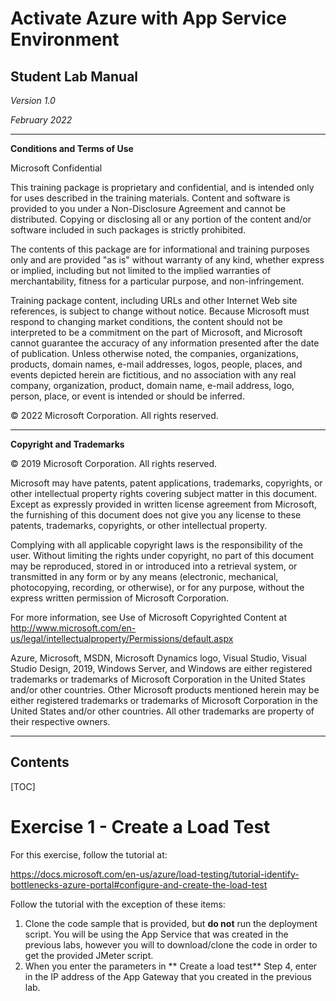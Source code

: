 # Activate Azure with App Service Environment

## Student Lab Manual

*Version 1.0*

*February 2022*



------

**Conditions and Terms of Use**

Microsoft Confidential 

 

This training package is proprietary and confidential, and is intended only for uses described in the training materials. Content and software is provided to you under a Non-Disclosure Agreement and cannot be distributed. Copying or disclosing all or any portion of the content and/or software included in such packages is strictly prohibited.

The contents of this package are for informational and training purposes only and are provided "as is" without warranty of any kind, whether express or implied, including but not limited to the implied warranties of merchantability, fitness for a particular purpose, and non-infringement.

Training package content, including URLs and other Internet Web site references, is subject to change without notice. Because Microsoft must respond to changing market conditions, the content should not be interpreted to be a commitment on the part of Microsoft, and Microsoft cannot guarantee the accuracy of any information presented after the date of publication. Unless otherwise noted, the companies, organizations, products, domain names, e-mail addresses, logos, people, places, and events depicted herein are fictitious, and no association with any real company, organization, product, domain name, e-mail address, logo, person, place, or event is intended or should be inferred. 

 

© 2022 Microsoft Corporation. All rights reserved.



------





















**Copyright and Trademarks**

© 2019 Microsoft Corporation. All rights reserved.

 

Microsoft may have patents, patent applications, trademarks, copyrights, or other intellectual property rights covering subject matter in this document. Except as expressly provided in written license agreement from Microsoft, the furnishing of this document does not give you any license to these patents, trademarks, copyrights, or other intellectual property.

Complying with all applicable copyright laws is the responsibility of the user. Without limiting the rights under copyright, no part of this document may be reproduced, stored in or introduced into a retrieval system, or transmitted in any form or by any means (electronic, mechanical, photocopying, recording, or otherwise), or for any purpose, without the express written permission of Microsoft Corporation. 

For more information, see Use of Microsoft Copyrighted Content at
 http://www.microsoft.com/en-us/legal/intellectualproperty/Permissions/default.aspx

 

Azure, Microsoft, MSDN, Microsoft Dynamics logo, Visual Studio, Visual Studio Design, 2019, Windows Server, and Windows are either registered trademarks or trademarks of Microsoft Corporation in the United States and/or other countries. Other Microsoft products mentioned herein may be either registered trademarks or trademarks of Microsoft Corporation in the United States and/or other countries. All other trademarks are property of their respective owners.



------







































## Contents

[TOC]


































# Exercise 1 - Create a Load Test

For this exercise, follow the tutorial at:

https://docs.microsoft.com/en-us/azure/load-testing/tutorial-identify-bottlenecks-azure-portal#configure-and-create-the-load-test

Follow the tutorial with the exception of these items:

1. Clone the code sample that is provided, but **do not** run the deployment script. You will be using the App Service that was created in the previous labs, however you will to download/clone the code in order to get the provided JMeter script.
2. When you enter the parameters in ** Create a load test** Step 4, enter in the IP address of the App Gateway that you created in the previous lab.

